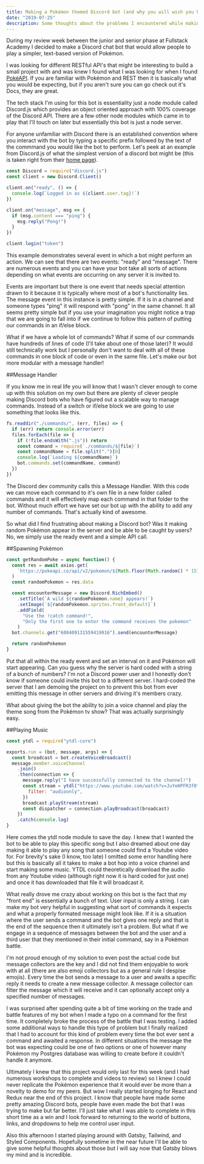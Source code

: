 ```yaml
---
title: Making a Pokémon themed Discord bot (and why you will wish you had a real front end)
date: "2019-07-25"
description: Some thoughts about the problems I encountered while making a Discord bot, the solutions, and why I never want to make another one.
---
```


During my review week between the junior and senior phase at Fullstack Academy I
decided to make a Discord chat bot that would allow people to play a simpler, text-based
version of Pokémon.

I was looking for different RESTful API's that might be interesting to build a
small project with and was knew I found what I was looking for when I found
[PokéAPI](https://pokeapi.co/). If you are familiar with Pokémon and REST then
it is basically what you would be expecting, but if you aren't sure you can go check
out it's Docs, they are great.

The tech stack I'm using for this bot is essentiality just a node module called Discord.js
which provides an object oriented approach with 100% coverage of the Discord API. There
are a few other node modules which came in to play that I'll touch on later but essentially
this bot is just a node server.

For anyone unfamiliar with Discord there is an established convention where you interact
with the bot by typing a specific prefix followed by the text of the commmand you would
like the bot to perform. Let's peek at an example from Discord.js of what the simplest
version of a discord bot might be (this is taken right from their [home page](https://discord.js.org/#/)).

```javascript
const Discord = require("discord.js")
const client = new Discord.Client()

client.on("ready", () => {
  console.log(`Logged in as ${client.user.tag}!`)
})

client.on("message", msg => {
  if (msg.content === "ping") {
    msg.reply("Pong!")
  }
})

client.login("token")
```

This example demonstrates several event in which a bot might perform an action.
We can see that there are two events: "ready" and "message". There are numerous
events and you can have your bot take all sorts of actions depending on what events
are occurring on any server it is invited to.

Events are important but there is one event that needs special attention drawn to
it because it is typically where most of a bot's functionality lies. The message
event in this instance is pretty simple. If it is in a channel and someone types
"ping" it will respond with "pong" in the same channel. It all seems pretty simple
but if you use your imagination you might notice a trap that we are going to fall
into if we continue to follow this pattern of putting our commands in an if/else
block.

What if we have a whole lot of commands? What if some of our commands have hundreds
of lines of code (I'll take about one of those later)? It would still technically
work but I personally don't want to deal with all of these commands in one block
of code or even in the same file. Let's make our bot more modular with a message
handler!

##Message Handler

If you know me in real life you will know that I wasn't clever enough to come up
with this solution on my own but there are plenty of clever people making Discord
bots who have figured out a scalable way to manage commands. Instead of a switch
or if/else block we are going to use something that looks like this.

```javascript
fs.readdir("./commands/", (err, files) => {
  if (err) return console.error(err)
  files.forEach(file => {
    if (!file.endsWith(".js")) return
    const command = require(`./commands/${file}`)
    const commandName = file.split(".")[0]
    console.log(`Loading ${commandName}`)
    bot.commands.set(commandName, command)
  })
})
```

The Discord dev community calls this a Message Handler. With this code we can move
each command to it's own file in a new folder called commands and it will effectively
map each command in that folder to the bot. Without much effort we have set our
bot up with the ability to add any number of commands. That's actually kind of
awesome.

So what did I find frustrating about making a Discord bot? Was it making
random Pokémon appear in the server and be able to be caught by users? No, we simply
use the ready event and a simple API call.

##Spawning Pokémon

```javascript
const getRandomPoke = async function() {
  const res = await axios.get(
    `https://pokeapi.co/api/v2/pokemon/${Math.floor(Math.random() * 151) + 1}`
  )
  const randomPokemon = res.data

  const encounterMessage = new Discord.RichEmbed()
    .setTitle(`A wild ${randomPokemon.name} appears!`)
    .setImage(`${randomPokemon.sprites.front_default}`)
    .addField(
      "Use the !catch command!",
      "Only the first one to enter the command receives the pokemon"
    )
  bot.channels.get("600409131559419916").send(encounterMessage)

  return randomPokemon
}
```

Put that all within the ready event and set an interval on it and Pokémon will start
appearing. Can you guess why the server is hard coded with a string of a bunch of numbers?
I'm not a Discord power user and I honestly don't know if someone could invite this bot
to a different server. I hard-coded the server that I am demoing the project on to
prevent this bot from ever emitting this message in other servers and driving it's
members crazy.

What about giving the bot the ability to join a voice channel and play the theme
song from the Pokémon tv show? That was actually surprisingly easy.

##Playing Music

```javascript
const ytdl = require("ytdl-core")

exports.run = (bot, message, args) => {
  const broadcast = bot.createVoiceBroadcast()
  message.member.voiceChannel
    .join()
    .then(connection => {
      message.reply("I have successfully connected to the channel!")
      const stream = ytdl("https://www.youtube.com/watch?v=JuYeHPFR3f0", {
        filter: "audioonly",
      })
      broadcast.playStream(stream)
      const dispatcher = connection.playBroadcast(broadcast)
    })
    .catch(console.log)
}
```

Here comes the ytdl node module to save the day. I knew that I wanted the bot to
be able to play this specific song but I also dreamed about one day making it able to
play any song that someone could find a Youtube video for. For brevity's sake
(I know, too late) I omitted some error handling here but this is basically all it
takes to make a bot hop into a voice channel and start making some music. YTDL
could theoretically download the audio from any Youtube video (although right now
it is hard coded for just one) and once it has downloaded that file it will
broadcast it.

What really drove me crazy about working on this bot is the fact that my "front
end" is essentially a bunch of text. User input is only a string. I can make
my bot very helpful in suggesting what sort of commands it expects and what a
properly formated message might look like. If it is a situation where the user
sends a command and the bot gives one reply and that is the end of the sequence then
it ultimately isn't a problem. But what if we engage in a sequence of messages
between the bot and the user and a third user that they mentioned in their initial
command, say in a Pokémon battle.

I'm not proud enough of my solution to even post the actual code but
message collectors are the key and I did not find them enjoyable to work with
at all (there are also emoji collectors but as a general rule I despise emojis).
Every time the bot sends a message to a user and awaits a specific reply it needs
to create a new message collector. A message collector can filter the message which
it will receive and it can optionally accept only a specified number of messages.

I was surprised after spending quite a bit of time working on the trade and battle
features of my bot when I made a typo on a command for the first time. It completely
broke the process of the battle that I was testing. I added some additional ways
to handle this type of problem but I finally realized that I had to account for this
kind of problem every time the bot ever sent a command and awaited a response.
In different situations the message the bot was expecting could be one of two options
or one of however many Pokémon my Postgres database was willing to create before
it couldn't handle it anymore.

Ultimately I knew that this project would only last for this week (and I had numerous
workshops to complete and videos to review) so I knew I could never replicate
the Pokémon experience that it would ever be more than a novelty to demo for my
peers. But wow I really started longing for React and Redux near the end of this
project. I know that people have made some pretty amazing Discord bots, people have
even made the bot that I was trying to make but far better. I'll just take what
I was able to complete in this short time as a win and I look forward to returning
to the world of buttons, links, and dropdowns to help me control user input.

Also this afternoon I started playing around with Gatsby, Tailwind, and Styled
Components. Hopefully sometime in the near future I'll be able to give some helpful
thoughts about those but I will say now that Gatsby blows my mind and is incredible.
